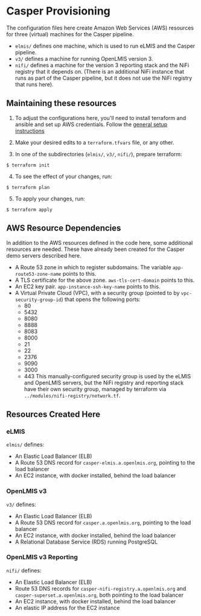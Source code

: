 # Casper Provisioning

The configuration files here create Amazon Web Services (AWS) resources for three (virtual) machines for the Casper pipeline.
 * `elmis/` defines one machine, which is used to run eLMIS and the Casper pipeline.
 * `v3/` defines a machine for running OpenLMIS version 3.
 * `nifi/` defines a machine for the version 3 reporting stack and the NiFi registry that it depends on. (There is an additional NiFi instance that runs as part of the Casper pipeline, but it does not use the NiFi registry that runs here).

## Maintaining these resources

1. To adjust the configurations here, you'll need to install terraform and ansible and set up AWS credentials. Follow the [general setup instructions](../README.md)

2. Make your desired edits to a `terraform.tfvars` file, or any other.

3. In one of the subdirectories (`elmis/`, `v3/`, `nifi/`), prepare terraform:
```
$ terraform init
```

4. To see the effect of your changes, run:
```
$ terraform plan
```

5. To apply your changes, run:
```
$ terraform apply
```

## AWS Resource Dependencies

In addition to the AWS resources defined in the code here, some additional resources are needed. These have already been created for the Casper demo servers described here.

* A Route 53 zone in which to register subdomains. The variable `app-route53-zone-name` points to this.
* A TLS certificate for the above zone. `aws-tls-cert-domain` points to this.
* An EC2 key pair. `app-instance-ssh-key-name` points to this.
* A Virtual Private Cloud (VPC), with a security group (pointed to by `vpc-security-group-id`) that opens the following ports:
  - 80
  - 5432
  - 8080
  - 8888
  - 8083
  - 8000
  - 21
  - 22
  - 2376
  - 9090
  - 3000
  - 443
  This manually-configured security group is used by the eLMIS and OpenLMIS servers, but the NiFi registry and reporting stack have their own security group, managed by terraform via `../modules/nifi-registry/network.tf`.

## Resources Created Here

### eLMIS

`elmis/` defines:
* An Elastic Load Balancer (ELB)
* A Route 53 DNS record for `casper-elmis.a.openlmis.org`, pointing to the load balancer
* An EC2 instance, with docker installed, behind the load balancer

### OpenLMIS v3

`v3/` defines:
* An Elastic Load Balancer (ELB)
* A Route 53 DNS record for `casper.a.openlmis.org`, pointing to the load balancer
* An EC2 instance, with docker installed, behind the load balancer
* A Relational Database Service (RDS) running PostgreSQL

### OpenLMIS v3 Reporting

`nifi/` defines:
* An Elastic Load Balancer (ELB)
* Route 53 DNS records for `casper-nifi-registry.a.openlmis.org` and `casper-superset.a.openlmis.org`, both pointing to the load balancer
* An EC2 instance, with docker installed, behind the load balancer
* An elastic IP address for the EC2 instance
